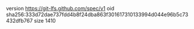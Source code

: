 version https://git-lfs.github.com/spec/v1
oid sha256:333d72dae737fdd4b8f24dba863f301617310133994d044e96b5c73432dfb767
size 1410
